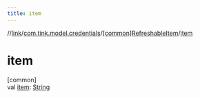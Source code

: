 ```yaml
---
title: item
---
```

//[link](../../../index.html)/[com.tink.model.credentials](../index.html)/[[common]RefreshableItem](index.html)/[item](item.html)



# item



[common]\
val [item](item.html): [String](https://kotlinlang.org/api/latest/jvm/stdlib/kotlin/-string/index.html)





